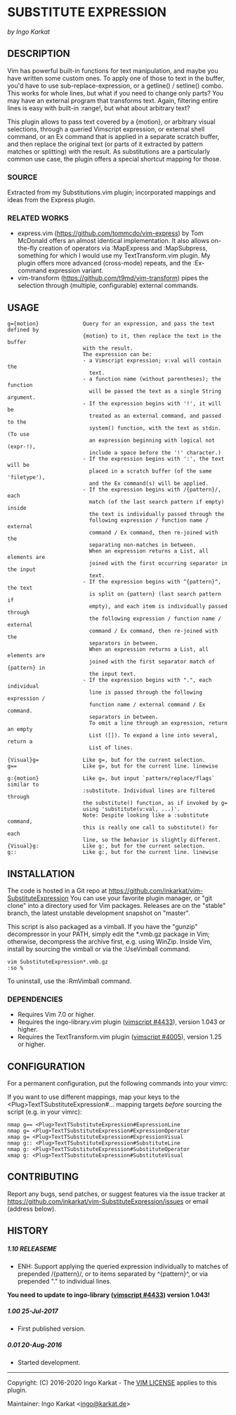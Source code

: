 SUBSTITUTE EXPRESSION
===============================================================================
_by Ingo Karkat_

DESCRIPTION
------------------------------------------------------------------------------

Vim has powerful built-in functions for text manipulation, and maybe you have
written some custom ones. To apply one of those to text in the buffer, you'd
have to use sub-replace-expression, or a getline() / setline() combo.
This works for whole lines, but what if you need to change only parts?
You may have an external program that transforms text. Again, filtering entire
lines is easy with built-in :range!, but what about arbitrary text?

This plugin allows to pass text covered by a {motion}, or arbitrary visual
selections, through a queried Vimscript expression, or external shell command,
or an Ex command that is applied in a separate scratch buffer, and then
replace the original text (or parts of it extracted by pattern matches or
splitting) with the result.
As substitutions are a particularly common use case, the plugin offers a
special shortcut mapping for those.

### SOURCE

Extracted from my Substitutions.vim plugin; incorporated mappings and ideas
from the Express plugin.

### RELATED WORKS

- express.vim (https://github.com/tommcdo/vim-express) by Tom McDonald offers
  an almost identical implementation. It also allows on-the-fly creation of
  operators via :MapExpress and :MapSubpress, something for which I would use
  my TextTransform.vim plugin. My plugin offers more advanced (cross-mode)
  repeats, and the :Ex-command expression variant.
- vim-transform (https://github.com/t9md/vim-transform) pipes the selection
  through (multiple, configurable) external commands.

USAGE
------------------------------------------------------------------------------

    g={motion}              Query for an expression, and pass the text defined by
                            {motion} to it, then replace the text in the buffer
                            with the result.
                            The expression can be:
                            - a Vimscript expression; v:val will contain the
                              text.
                            - a function name (without parentheses); the function
                              will be passed the text as a single String argument.
                            - If the expression begins with '!', it will be
                              treated as an external command, and passed to the
                              system() function, with the text as stdin. (To use
                              an expression beginning with logical not (expr-!),
                              include a space before the '!' character.)
                            - If the expression begins with ':', the text will be
                              placed in a scratch buffer (of the same 'filetype'),
                              and the Ex command(s) will be applied.
                            - If the expression begins with /{pattern}/, each
                              match (of the last search pattern if empty) inside
                              the text is individually passed through the
                              following expression / function name / external
                              command / Ex command, then re-joined with the
                              separating non-matches in between.
                              When an expression returns a List, all elements are
                              joined with the first occurring separator in the input
                              text.
                            - If the expression begins with ^{pattern}^, the text
                              is split on {pattern} (last search pattern if
                              empty), and each item is individually passed through
                              the following expression / function name / external
                              command / Ex command, then re-joined with the
                              separators in between.
                              When an expression returns a List, all elements are
                              joined with the first separator match of {pattern} in
                              the input text.
                            - If the expression begins with ".", each individual
                              line is passed through the following expression /
                              function name / external command / Ex command.
                              separators in between.
                              To omit a line through an expression, return an empty
                              List ([]). To expand a line into several, return a
                              List of lines.

    {Visual}g=              Like g=, but for the current selection.
    g==                     Like g=, but for the current line. linewise

    g:{motion}              Like g=, but input `pattern/replace/flags` similar to
                            :substitute. Individual lines are filtered through
                            the substitute() function, as if invoked by g=
                            using 'substitute(v:val, ...)'.
                            Note: Despite looking like a :substitute command,
                            this is really one call to substitute() for each
                            line, so the behavior is slightly different.
    {Visual}g:              Like g:, but for the current selection.
    g::                     Like g:, but for the current line. linewise

INSTALLATION
------------------------------------------------------------------------------

The code is hosted in a Git repo at
    https://github.com/inkarkat/vim-SubstituteExpression
You can use your favorite plugin manager, or "git clone" into a directory used
for Vim packages. Releases are on the "stable" branch, the latest unstable
development snapshot on "master".

This script is also packaged as a vimball. If you have the "gunzip"
decompressor in your PATH, simply edit the \*.vmb.gz package in Vim; otherwise,
decompress the archive first, e.g. using WinZip. Inside Vim, install by
sourcing the vimball or via the :UseVimball command.

    vim SubstituteExpression*.vmb.gz
    :so %

To uninstall, use the :RmVimball command.

### DEPENDENCIES

- Requires Vim 7.0 or higher.
- Requires the ingo-library.vim plugin ([vimscript #4433](http://www.vim.org/scripts/script.php?script_id=4433)), version 1.043 or
  higher.
- Requires the TextTransform.vim plugin ([vimscript #4005](http://www.vim.org/scripts/script.php?script_id=4005)), version 1.25 or
  higher.

CONFIGURATION
------------------------------------------------------------------------------

For a permanent configuration, put the following commands into your vimrc:

If you want to use different mappings, map your keys to the
&lt;Plug&gt;TextTSubstituteExpression#... mapping targets _before_ sourcing the
script (e.g. in your vimrc):

    nmap g== <Plug>TextTSubstituteExpression#ExpressionLine
    nmap g= <Plug>TextTSubstituteExpression#ExpressionOperator
    xmap g= <Plug>TextTSubstituteExpression#ExpressionVisual
    nmap g:: <Plug>TextTSubstituteExpression#SubstituteLine
    nmap g: <Plug>TextTSubstituteExpression#SubstituteOperator
    xmap g: <Plug>TextTSubstituteExpression#SubstituteVisual

CONTRIBUTING
------------------------------------------------------------------------------

Report any bugs, send patches, or suggest features via the issue tracker at
https://github.com/inkarkat/vim-SubstituteExpression/issues or email (address
below).

HISTORY
------------------------------------------------------------------------------

##### 1.10    RELEASEME
- ENH: Support applying the queried expression individually to matches
  of prepended /{pattern}/, or to items separated by ^{pattern}^, or via
  prepended "." to individual lines.

__You need to update to ingo-library ([vimscript #4433](http://www.vim.org/scripts/script.php?script_id=4433)) version 1.043!__

##### 1.00    25-Jul-2017
- First published version.

##### 0.01    20-Aug-2016
- Started development.

------------------------------------------------------------------------------
Copyright: (C) 2016-2020 Ingo Karkat -
The [VIM LICENSE](http://vimdoc.sourceforge.net/htmldoc/uganda.html#license) applies to this plugin.

Maintainer:     Ingo Karkat &lt;ingo@karkat.de&gt;
